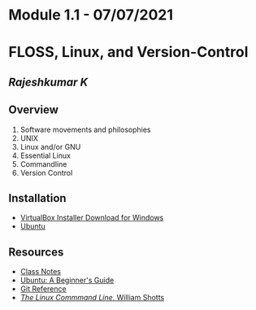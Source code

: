 # Module 1.1 - 07/07/2021

# FLOSS, Linux, and Version-Control

## _Rajeshkumar K_

## Overview

1. Software movements and philosophies
2. UNIX
3. Linux and/or GNU
4. Essential Linux
5. Commandline
6. Version Control

## Installation

- [VirtualBox Installer Download for Windows](https://download.virtualbox.org/virtualbox/6.1.22/VirtualBox-6.1.22-144080-Win.exe)
- [Ubuntu](https://ubuntu.com/download/desktop)

## Resources

- [Class Notes]()
- [Ubuntu: A Beginner's Guide](https://www.makeuseof.com/tag/ubuntu-an-absolute-beginners-guide/)
- [Git Reference](https://git-scm.com/docs)
- [_The Linux Commmand Line_, William Shotts](http://linuxclass.heinz.cmu.edu/doc/tlcl.pdf)
